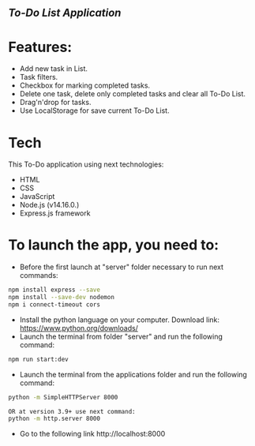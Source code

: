 ## _To-Do List Application_

# Features:

- Add new task in List.
- Task filters.
- Checkbox for marking completed tasks.
- Delete one task, delete only completed tasks and clear all To-Do List.
- Drag'n'drop for tasks.
- Use LocalStorage for save current To-Do List.

# Tech

This To-Do application using next technologies:

- HTML
- CSS
- JavaScript
- Node.js (v14.16.0.)
- Express.js framework

# To launch the app, you need to:

- Before the first launch at "server" folder necessary to run next commands:

```sh
npm install express --save
npm install --save-dev nodemon
npm i connect-timeout cors
```

- Install the python language on your computer. Download link: https://www.python.org/downloads/
- Launch the terminal from folder "server" and run the following command:

```sh
npm run start:dev
```

- Launch the terminal from the applications folder and run the following command:

```sh
python -m SimpleHTTPServer 8000

OR at version 3.9+ use next command:
python -m http.server 8000
```

- Go to the following link http://localhost:8000
